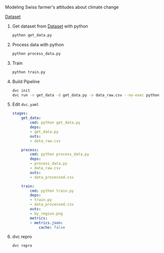 Modeling Swiss farmer's attitudes about climate change

[Dataset](https://www.sciencedirect.com/science/article/pii/S2352340920303048)


1. Get dataset from [Dataset](https://www.sciencedirect.com/science/article/pii/S2352340920303048) with python
    ``` bash
    python get_data.py
    ```

2. Process data with python
    ``` bash
    python process_data.py
    ```

3. Train
    ``` bash
    python train.py
    ```

4. Build Pipeline
    ``` bash
    dvc init
    dvc run -n get_data -d get_data.py -o data_raw.csv --no-exec python get_data.py
    ```
5. Edit `dvc.yaml`
    ``` yaml:dvc.yaml
    stages:
        get_data:
            cmd: python get_data.py
            deps:
            - get_data.py
            outs:
            - data_raw.csv

        process:
            cmd: python process_data.py
            deps:
            - process_data.py
            - data_raw.csv
            outs:
            - data_processed.csv

        train:
            cmd: python train.py
            deps:
            - train.py
            - data_processed.csv
            outs:
            - by_region.png
            metrics:
            - metrics.json:
                cache: false
    ```

6. dvc repro
    ``` bash
    dvc repro
    ```